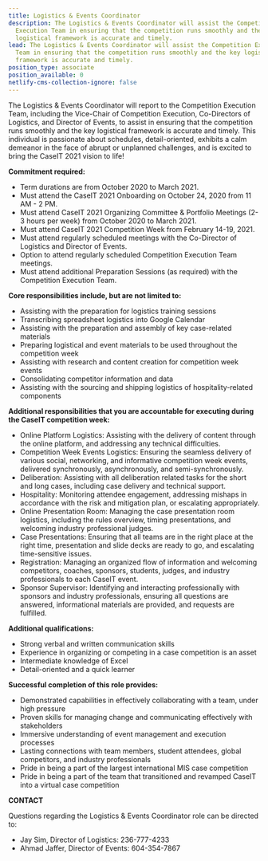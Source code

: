 ```yaml
---
title: Logistics & Events Coordinator
description: The Logistics & Events Coordinator will assist the Competition
  Execution Team in ensuring that the competition runs smoothly and the key
  logistical framework is accurate and timely.
lead: The Logistics & Events Coordinator will assist the Competition Execution
  Team in ensuring that the competition runs smoothly and the key logistical
  framework is accurate and timely.
position_type: associate
position_available: 0
netlify-cms-collection-ignore: false
---
```


The Logistics & Events Coordinator will report to the Competition Execution Team, including the Vice-Chair of Competition Execution, Co-Directors of Logistics, and Director of Events, to assist in ensuring that the competition runs smoothly and the key logistical framework is accurate and timely. This individual is passionate about schedules, detail-oriented, exhibits a calm demeanor in the face of abrupt or unplanned challenges, and is excited to bring the CaseIT 2021 vision to life!

**Commitment required:**

- Term durations are from October 2020 to March 2021.
- Must attend the CaseIT 2021 Onboarding on October 24, 2020 from 11 AM - 2 PM.
- Must attend CaseIT 2021 Organizing Committee & Portfolio Meetings (2-3 hours per week) from October 2020 to March 2021.
- Must attend CaseIT 2021 Competition Week from February 14-19, 2021.
- Must attend regularly scheduled meetings with the Co-Director of Logistics and Director of Events.
- Option to attend regularly scheduled Competition Execution Team meetings.
- Must attend additional Preparation Sessions (as required) with the Competition Execution Team.

**Core responsibilities include, but are not limited to:**

- Assisting with the preparation for logistics training sessions
- Transcribing spreadsheet logistics into Google Calendar
- Assisting with the preparation and assembly of key case-related materials
- Preparing logistical and event materials to be used throughout the competition week
- Assisting with research and content creation for competition week events
- Consolidating competitor information and data
- Assisting with the sourcing and shipping logistics of hospitality-related components

**Additional responsibilities that you are accountable for executing during the CaseIT competition week:**

- Online Platform Logistics: Assisting with the delivery of content through the online platform, and addressing any technical difficulties.
- Competition Week Events Logistics: Ensuring the seamless delivery of various social, networking, and informative competition week events, delivered synchronously, asynchronously, and semi-synchronously.
- Deliberation: Assisting with all deliberation related tasks for the short and long cases, including case delivery and technical support.
- Hospitality: Monitoring attendee engagement, addressing mishaps in accordance with the risk and mitigation plan, or escalating appropriately.
- Online Presentation Room: Managing the case presentation room logistics, including the rules overview, timing presentations, and welcoming industry professional judges.
- Case Presentations: Ensuring that all teams are in the right place at the right time, presentation and slide decks are ready to go, and escalating time-sensitive issues.
- Registration: Managing an organized flow of information and welcoming competitors, coaches, sponsors, students, judges, and industry professionals to each CaseIT event.
- Sponsor Supervisor: Identifying and interacting professionally with sponsors and industry professionals, ensuring all questions are answered, informational materials are provided, and requests are fulfilled.

**Additional qualifications:**

- Strong verbal and written communication skills
- Experience in organizing or competing in a case competition is an asset
- Intermediate knowledge of Excel
- Detail-oriented and a quick learner

**Successful completion of this role provides:**

- Demonstrated capabilities in effectively collaborating with a team, under high pressure
- Proven skills for managing change and communicating effectively with stakeholders
- Immersive understanding of event management and execution processes
- Lasting connections with team members, student attendees, global competitors, and industry professionals
- Pride in being a part of the largest international MIS case competition
- Pride in being a part of the team that transitioned and revamped CaseIT into a virtual case competition

**CONTACT**

Questions regarding the Logistics & Events Coordinator role can be directed to:

- Jay Sim, Director of Logistics: 236-777-4233
- Ahmad Jaffer, Director of Events: 604-354-7867
